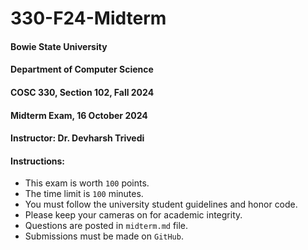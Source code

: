 # 330-F24-Midterm


#### Bowie State University
#### Department of Computer Science
#### COSC 330, Section 102, Fall 2024
#### Midterm Exam, 16 October 2024
#### Instructor: Dr. Devharsh Trivedi


#### Instructions:
- This exam is worth ```100``` points.
- The time limit is ```100``` minutes.
- You must follow the university student guidelines and honor code.
- Please keep your cameras on for academic integrity.
- Questions are posted in ```midterm.md``` file.
- Submissions must be made on ```GitHub```.
